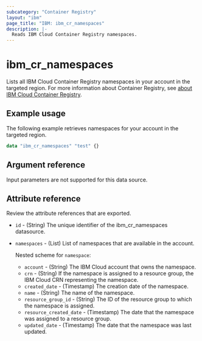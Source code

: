 ```yaml
---
subcategory: "Container Registry"
layout: "ibm"
page_title: "IBM: ibm_cr_namespaces"
description: |-
  Reads IBM Cloud Container Registry namespaces.
---
```

# ibm_cr_namespaces

Lists all IBM Cloud Container Registry namespaces in your account in the targeted region. For more information about Container Registry, see [about IBM Cloud Container Registry](https://cloud.ibm.com/docs/Registry?topic=Registry-registry_overview).

## Example usage

The following example retrieves namespaces for your account in the targeted region.

```terraform
data "ibm_cr_namespaces" "test" {}

```

## Argument reference

Input parameters are not supported for this data source.

## Attribute reference

Review the attribute references that are exported.

- `id` - (String) The unique identifier of the ibm_cr_namespaces datasource.
- `namespaces` - (List) List of namespaces that are available in the account.

  Nested scheme for `namespace`:
  - `account` - (String) The IBM Cloud account that owns the namespace.
  - `crn` - (String) If the namespace is assigned to a resource group, the IBM Cloud CRN representing the namespace.
  - `created_date` - (Timestamp) The creation date of the namespace.
  - `name` - (String) The name of the namespace.
  - `resource_group_id` - (String) The ID of the resource group to which the namespace is assigned.
  - `resource_created_date` - (Timestamp) The date that the namespace was assigned to a resource group.
  - `updated_date` - (Timestamp) The date that the namespace was last updated.

